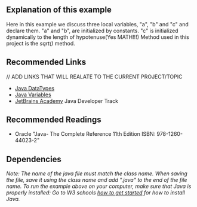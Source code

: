 ## Explanation of this example

<p>Here in this example we discuss three local variables, "a", "b" and "c" and declare them. "a" and "b", are initialized by constants. "c" is initialized dynamically to the length of hypotenuse(Yes MATH!!!) Method used in this project is the <em>sqrt()</em> method. </p>

## Recommended Links

// ADD LINKS THAT WILL REALATE TO THE CURRENT PROJECT/TOPIC

- [Java DataTypes](https://www.w3schools.com/java)
- [Java Variables](https://www.w3schools.com/java/java_variables.asp)
- [JetBrains Academy](https://hyperskill.org/join/4ffedd54a) Java Developer Track

## Recommended Readings

- Oracle "Java- The Complete Reference 11th Edition ISBN: 978-1260-44023-2"

## Dependencies

<em> Note: The name of the java file must match the class name. When saving the file, save it using the class name and add ".java" to the end of the file name. To run the example above on your computer, make sure that Java is properly installed: Go to W3 schools [how to get started](https://www.w3schools.com/java/java_getstarted.asp) for how to install Java. </em>